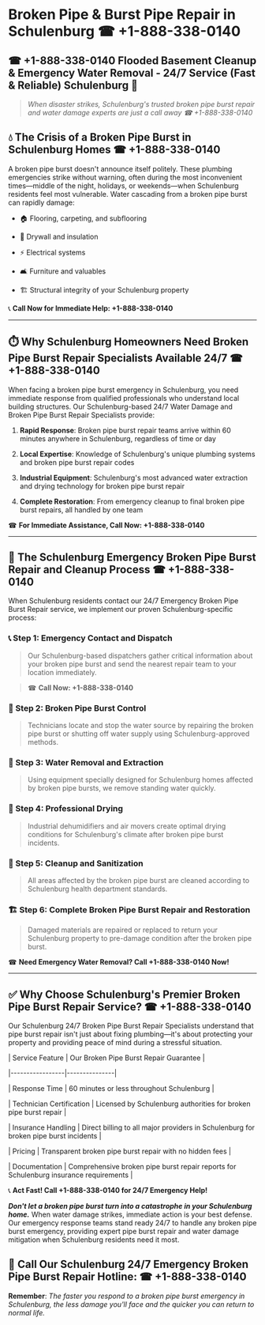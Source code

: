 # Broken Pipe & Burst Pipe Repair in Schulenburg ☎ +1-888-338-0140  
## ☎ +1-888-338-0140 Flooded Basement Cleanup & Emergency Water Removal - 24/7 Service (Fast & Reliable) Schulenburg 🚨  

> *When disaster strikes, Schulenburg's trusted broken pipe burst repair and water damage experts are just a call away ☎ +1-888-338-0140*  

## 💧 The Crisis of a Broken Pipe Burst in Schulenburg Homes ☎ +1-888-338-0140  

A broken pipe burst doesn't announce itself politely. These plumbing emergencies strike without warning, often during the most inconvenient times—middle of the night, holidays, or weekends—when Schulenburg residents feel most vulnerable. Water cascading from a broken pipe burst can rapidly damage:  

* 🏠 Flooring, carpeting, and subflooring  
* 🧱 Drywall and insulation  
* ⚡ Electrical systems  
* 🛋️ Furniture and valuables  
* 🏗️ Structural integrity of your Schulenburg property  

📞 **Call Now for Immediate Help: +1-888-338-0140**  

---  

## ⏱️ Why Schulenburg Homeowners Need Broken Pipe Burst Repair Specialists Available 24/7 ☎ +1-888-338-0140  

When facing a broken pipe burst emergency in Schulenburg, you need immediate response from qualified professionals who understand local building structures. Our Schulenburg-based 24/7 Water Damage and Broken Pipe Burst Repair Specialists provide:  

1. **Rapid Response**: Broken pipe burst repair teams arrive within 60 minutes anywhere in Schulenburg, regardless of time or day  
2. **Local Expertise**: Knowledge of Schulenburg's unique plumbing systems and broken pipe burst repair codes  
3. **Industrial Equipment**: Schulenburg's most advanced water extraction and drying technology for broken pipe burst repair  
4. **Complete Restoration**: From emergency cleanup to final broken pipe burst repairs, all handled by one team  

☎ **For Immediate Assistance, Call Now: +1-888-338-0140**  

---  

## 🔧 The Schulenburg Emergency Broken Pipe Burst Repair and Cleanup Process ☎ +1-888-338-0140  

When Schulenburg residents contact our 24/7 Emergency Broken Pipe Burst Repair service, we implement our proven Schulenburg-specific process:  

### 📞 Step 1: Emergency Contact and Dispatch  
> Our Schulenburg-based dispatchers gather critical information about your broken pipe burst and send the nearest repair team to your location immediately.  
> ☎ **Call Now: +1-888-338-0140**  

### 🚿 Step 2: Broken Pipe Burst Control  
> Technicians locate and stop the water source by repairing the broken pipe burst or shutting off water supply using Schulenburg-approved methods.  

### 🌊 Step 3: Water Removal and Extraction  
> Using equipment specially designed for Schulenburg homes affected by broken pipe bursts, we remove standing water quickly.  

### 💨 Step 4: Professional Drying  
> Industrial dehumidifiers and air movers create optimal drying conditions for Schulenburg's climate after broken pipe burst incidents.  

### 🧼 Step 5: Cleanup and Sanitization  
> All areas affected by the broken pipe burst are cleaned according to Schulenburg health department standards.  

### 🏗️ Step 6: Complete Broken Pipe Burst Repair and Restoration  
> Damaged materials are repaired or replaced to return your Schulenburg property to pre-damage condition after the broken pipe burst.  

☎ **Need Emergency Water Removal? Call +1-888-338-0140 Now!**  

---  

## ✅ Why Choose Schulenburg's Premier Broken Pipe Burst Repair Service? ☎ +1-888-338-0140  

Our Schulenburg 24/7 Broken Pipe Burst Repair Specialists understand that pipe burst repair isn't just about fixing plumbing—it's about protecting your property and providing peace of mind during a stressful situation.  

| Service Feature | Our Broken Pipe Burst Repair Guarantee |  
|-----------------|---------------|  
| Response Time | 60 minutes or less throughout Schulenburg |  
| Technician Certification | Licensed by Schulenburg authorities for broken pipe burst repair |  
| Insurance Handling | Direct billing to all major providers in Schulenburg for broken pipe burst incidents |  
| Pricing | Transparent broken pipe burst repair with no hidden fees |  
| Documentation | Comprehensive broken pipe burst repair reports for Schulenburg insurance requirements |  

📞 **Act Fast! Call +1-888-338-0140 for 24/7 Emergency Help!**  

***Don't let a broken pipe burst turn into a catastrophe in your Schulenburg home.*** When water damage strikes, immediate action is your best defense. Our emergency response teams stand ready 24/7 to handle any broken pipe burst emergency, providing expert pipe burst repair and water damage mitigation when Schulenburg residents need it most.  

## 📱 Call Our Schulenburg 24/7 Emergency Broken Pipe Burst Repair Hotline: ☎ +1-888-338-0140  

**Remember**: *The faster you respond to a broken pipe burst emergency in Schulenburg, the less damage you'll face and the quicker you can return to normal life.*